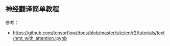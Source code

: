 ## 神经翻译简单教程

参考：

- https://github.com/tensorflow/docs/blob/master/site/en/r2/tutorials/text/nmt_with_attention.ipynb

